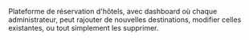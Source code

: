 Plateforme de réservation d'hôtels, avec dashboard où chaque administrateur, peut rajouter de nouvelles destinations, modifier celles existantes, ou tout simplement les supprimer.
